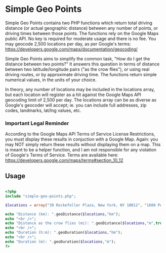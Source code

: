 # Simple Geo Points

Simple Geo Points contains two PHP functions which return total driving distance (or actual geographic distance) between any number of points, or driving times between those points.  The functions rely on the Google Maps public API.  No key is required for moderate usage and there is no fee.  You may geocode 2,500 locations per day, as per Google's terms: https://developers.google.com/maps/documentation/geocoding/

Simple Geo Points aims to simplify the common task, "How do I get the distance between two points?"  It answers this question in terms of distance between two latitude/longitude pairs ("as the crow flies"), or using real driving routes, or by approximate driving time.  The functions return simple numerical values, in the units of your choice.

In theory, any number of locations may be included in the locations array, but each location will register as a hit against the Google Maps API geocoding limit of 2,500 per day.  The locations array can be as diverse as Google's geocoder will accept; ie. you can include full addresses, zip codes, landmarks, lat/lng values, etc.

### Important Legal Reminder

According to the Google Maps API Terms of Service License Restrictions, you must display these results in conjuction with a Google Map.  Again: you may NOT simply return these results without displaying them on a map.  This is meant to be a helper function, and I am not responsible for any violation of Google's Terms of Service.  Terms are available here: https://developers.google.com/maps/terms#section_10_12

## Usage

``` php

<?php
include "simple-geo-points.php";

$locations = array("30 Rockefeller Plaza, New York, NY 10012", "1600 Pennsylvania Avenue, Washington, DC 20500", "Cathedral of Learning, Pittsburgh, PA 15260", "44432");

echo "Distance (km): ".geoDistance($locations,"km");
echo "<br />";
echo "Distance as the crow flies (mi): ".geoDistance($locations,"m",true);
echo "<br />";
echo "Duration (h:m): ".geoDuration($locations,"hm");
echo "<br />";
echo "Duration (m): ".geoDuration($locations,"m");
?>

```
